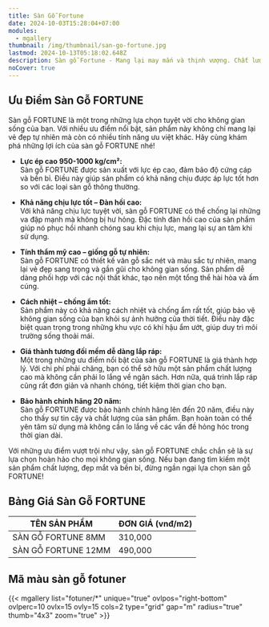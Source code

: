 ```yaml
---
title: Sàn Gỗ Fortune
date: 2024-10-03T15:28:04+07:00
modules:
  - mgallery
thumbnail: /img/thumbnail/san-go-fortune.jpg
lastmod: 2024-10-13T05:18:02.648Z
description: Sàn gỗ Fortune - Mang lại may mắn và thịnh vượng. Chất lượng cao, bền đẹp lâu dài. Đa dạng mẫu mã, phù hợp mọi phong cách kiến trúc.
noCover: true
---
```

## Ưu Điểm Sàn Gỗ FORTUNE 

Sàn gỗ FORTUNE là một trong những lựa chọn tuyệt vời cho không gian sống của bạn. Với nhiều ưu điểm nổi bật, sản phẩm này không chỉ mang lại vẻ đẹp tự nhiên mà còn có nhiều tính năng ưu việt khác. Hãy cùng khám phá những lợi ích của sàn gỗ FORTUNE nhé!

- **Lực ép cao 950-1000 kg/cm²:**  
  Sàn gỗ FORTUNE được sản xuất với lực ép cao, đảm bảo độ cứng cáp và bền bỉ. Điều này giúp sản phẩm có khả năng chịu được áp lực tốt hơn so với các loại sàn gỗ thông thường.

- **Khả năng chịu lực tốt – Đàn hồi cao:**  
  Với khả năng chịu lực tuyệt vời, sàn gỗ FORTUNE có thể chống lại những va đập mạnh mà không bị hư hỏng. Đặc tính đàn hồi cao của sản phẩm giúp nó phục hồi nhanh chóng sau khi chịu lực, mang lại sự an tâm khi sử dụng.

- **Tính thẩm mỹ cao – giống gỗ tự nhiên:**  
  Sàn gỗ FORTUNE có thiết kế vân gỗ sắc nét và màu sắc tự nhiên, mang lại vẻ đẹp sang trọng và gần gũi cho không gian sống. Sản phẩm dễ dàng phối hợp với các nội thất khác, tạo nên một tổng thể hài hòa và ấm cúng.

- **Cách nhiệt – chống ẩm tốt:**  
  Sản phẩm này có khả năng cách nhiệt và chống ẩm rất tốt, giúp bảo vệ không gian sống của bạn khỏi sự ảnh hưởng của thời tiết. Điều này đặc biệt quan trọng trong những khu vực có khí hậu ẩm ướt, giúp duy trì môi trường sống thoải mái.

- **Giá thành tương đối mềm dễ dàng lắp ráp:**  
  Một trong những ưu điểm nổi bật của sàn gỗ FORTUNE là giá thành hợp lý. Với chi phí phải chăng, bạn có thể sở hữu một sản phẩm chất lượng cao mà không cần phải lo lắng về ngân sách. Hơn nữa, quá trình lắp ráp cũng rất đơn giản và nhanh chóng, tiết kiệm thời gian cho bạn.

- **Bảo hành chính hãng 20 năm:**  
  Sàn gỗ FORTUNE được bảo hành chính hãng lên đến 20 năm, điều này cho thấy sự tin cậy và chất lượng của sản phẩm. Bạn hoàn toàn có thể yên tâm sử dụng mà không cần lo lắng về các vấn đề hỏng hóc trong thời gian dài.

Với những ưu điểm vượt trội như vậy, sàn gỗ FORTUNE chắc chắn sẽ là sự lựa chọn hoàn hảo cho mọi không gian sống. Nếu bạn đang tìm kiếm một sản phẩm chất lượng, đẹp mắt và bền bỉ, đừng ngần ngại lựa chọn sàn gỗ FORTUNE!

## Bảng Giá Sàn Gỗ FORTUNE 

| TÊN SẢN PHẨM               | ĐƠN GIÁ (vnđ/m2) |
|----------------------------|------------------|
| SÀN GỖ FORTUNE 8MM         | 310,000          |
| SÀN GỖ FORTUNE 12MM        | 490,000          |

## Mã màu sàn gỗ fotuner

{{< mgallery list="fotuner/*" unique="true" ovlpos="right-bottom" ovlperc=10 ovlx=15 ovly=15 cols=2 type="grid" gap="m" radius="true" thumb="4x3" zoom="true" >}}